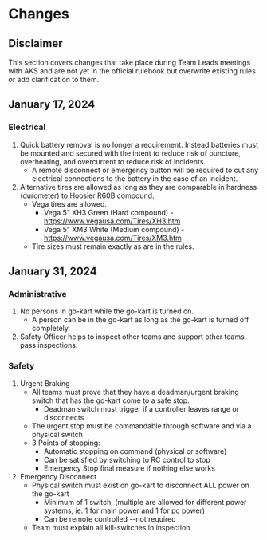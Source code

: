# Changes

## Disclaimer

This section covers changes that take place during Team Leads meetings with AKS and are not yet in the official rulebook but overwrite existing rules or add clarification to them.

## January 17, 2024

### Electrical

 1. Quick battery removal is no longer a requirement. Instead batteries must be mounted and secured with the intent to reduce risk of puncture, overheating, and overcurrent to reduce risk of incidents.
    * A remote disconnect or emergency button will be required to cut any electrical connections to the battery in the case of an incident.
 2. Alternative tires are allowed as long as they are comparable in hardness (durometer) to Hoosier R60B compound.
    * Vega tires are allowed.
      * Vega 5" XH3 Green (Hard compound) - https://www.vegausa.com/Tires/XH3.htm
      * Vega 5" XM3 White (Medium compound) - https://www.vegausa.com/Tires/XM3.htm
    * Tire sizes must remain exactly as are in the rules.

## January 31, 2024

### Administrative

 1. No persons in go-kart while the go-kart is turned on.
    * A person can be in the go-kart as long as the go-kart is turned off completely.
 2. Safety Officer helps to inspect other teams and support other teams pass inspections.

### Safety

 1. Urgent Braking
    * All teams must prove that they have a deadman/urgent braking switch that has the go-kart come to a safe stop.
      * Deadman switch must trigger if a controller leaves range or disconnects
    * The urgent stop must be commandable through software and via a physical switch
    * 3 Points of stopping:
      * Automatic stopping on command (physical or software)
      * Can be satisfied by switching to RC control to stop
      * Emergency Stop final measure if nothing else works
 2. Emergency Disconnect
    * Physical switch must exist on go-kart to disconnect ALL power on the go-kart
      * Minimum of 1 switch, (multiple are allowed for different power systems, ie. 1 for main power and 1 for pc power)
      * Can be remote controlled --not required
    * Team must explain all kill-switches in inspection